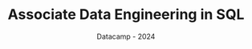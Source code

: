 ---
title: 'Associate Data Engineering in SQL'
subtitle: 'Datacamp - 2024'
image:
    url: "https://res.cloudinary.com/dwczjy8e4/image/upload/v1716255738/portfolio/Certificates_cards-logos_nzzupb.png"
    alt: 'Cody, mascota de Codigo Facilito'
description : 'Fundamentos de Data Engineering | SQL avanzado y diseño de bases de datos | Data warehousing | Snowflake | Data pipelines | Visualización de datos'
---